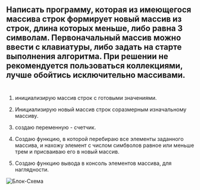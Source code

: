 ## Написать программу, которая из имеющегося массива строк формирует новый массив из строк, длина которых меньше, либо равна 3 символам. Первоначальный массив можно ввести с клавиатуры, либо задать на старте выполнения алгоритма. При решении не рекомендуется пользоваться коллекциями, лучше обойтись исключительно массивами.
#
#
#
1. инициализирую массив строк с готовыми значениями.

1. Инициализирую новый массив строк соразмерным изначальному массиву.

1. создаю переменную - счетчик.

1. Создаю функцию, в которой перебираю все элементы заданного массива, и нахожу элемент с числом симбволов равное или меньше трем и присваиваю его в новый массив.

1. Создаю функцию вывода в консоль элементов массива, для наглядности.


![Блок-Схема](/Users/vaceslavtrendev/Desktop/Diagram.png)
